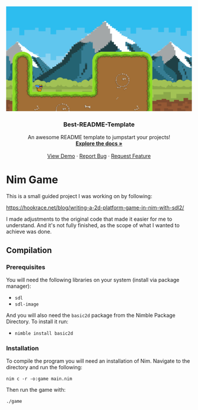 <!-- PROJECT LOGO -->
<br />
<div align="center">
  <a href="https://github.com/Ollicron/Nim-Game">
    <img src="Assets/Screenshot.png" alt="Logo">
  </a>

  <h3 align="center">Best-README-Template</h3>

  <p align="center">
    An awesome README template to jumpstart your projects!
    <br />
    <a href="https://github.com/othneildrew/Best-README-Template"><strong>Explore the docs »</strong></a>
    <br />
    <br />
    <a href="https://github.com/othneildrew/Best-README-Template">View Demo</a>
    &middot;
    <a href="https://github.com/othneildrew/Best-README-Template/issues/new?labels=bug&template=bug-report---.md">Report Bug</a>
    &middot;
    <a href="https://github.com/othneildrew/Best-README-Template/issues/new?labels=enhancement&template=feature-request---.md">Request Feature</a>
  </p>
</div>

# Nim Game

This is a small guided project I was working on by following:

https://hookrace.net/blog/writing-a-2d-platform-game-in-nim-with-sdl2/

I made adjustments to the original code that made it easier for me to understand. And it's not fully finished, as the scope of what I wanted to achieve was done.

## Compilation

### Prerequisites
You will need the following libraries on your system (install via package manager):
* `sdl`
* `sdl-image`

And you will also need the `basic2d` package from the Nimble Package Directory. To install it run:
* `nimble install basic2d`

### Installation
To compile the program you will need an installation of Nim. Navigate to the directory and run the following:

```
nim c -r -o:game main.nim
```

Then run the game with:
```
./game
```